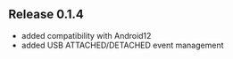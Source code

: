 ## Release 0.1.4
- added compatibility with Android12
- added USB ATTACHED/DETACHED event management